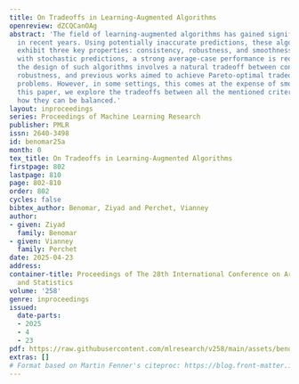 ```yaml
---
title: On Tradeoffs in Learning-Augmented Algorithms
openreview: dZCQCanOAg
abstract: 'The field of learning-augmented algorithms has gained significant attention
  in recent years. Using potentially inaccurate predictions, these algorithms must
  exhibit three key properties: consistency, robustness, and smoothness. In scenarios
  with stochastic predictions, a strong average-case performance is required. Typically,
  the design of such algorithms involves a natural tradeoff between consistency and
  robustness, and previous works aimed to achieve Pareto-optimal tradeoffs for specific
  problems. However, in some settings, this comes at the expense of smoothness. In
  this paper, we explore the tradeoffs between all the mentioned criteria and show
  how they can be balanced.'
layout: inproceedings
series: Proceedings of Machine Learning Research
publisher: PMLR
issn: 2640-3498
id: benomar25a
month: 0
tex_title: On Tradeoffs in Learning-Augmented Algorithms
firstpage: 802
lastpage: 810
page: 802-810
order: 802
cycles: false
bibtex_author: Benomar, Ziyad and Perchet, Vianney
author:
- given: Ziyad
  family: Benomar
- given: Vianney
  family: Perchet
date: 2025-04-23
address:
container-title: Proceedings of The 28th International Conference on Artificial Intelligence
  and Statistics
volume: '258'
genre: inproceedings
issued:
  date-parts:
  - 2025
  - 4
  - 23
pdf: https://raw.githubusercontent.com/mlresearch/v258/main/assets/benomar25a/benomar25a.pdf
extras: []
# Format based on Martin Fenner's citeproc: https://blog.front-matter.io/posts/citeproc-yaml-for-bibliographies/
---
```

